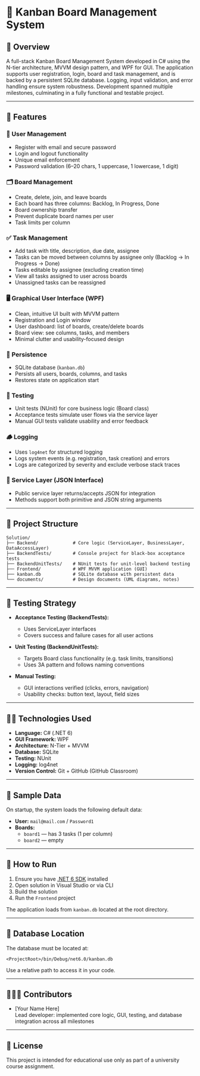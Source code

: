 # 🧱 Kanban Board Management System

## 📖 Overview

A full-stack Kanban Board Management System developed in C# using the N-tier architecture, MVVM design pattern, and WPF for GUI. The application supports user registration, login, board and task management, and is backed by a persistent SQLite database. Logging, input validation, and error handling ensure system robustness. Development spanned multiple milestones, culminating in a fully functional and testable project.

---

## 🧩 Features

### 👤 User Management

- Register with email and secure password
- Login and logout functionality
- Unique email enforcement
- Password validation (6–20 chars, 1 uppercase, 1 lowercase, 1 digit)

### 🗂️ Board Management

- Create, delete, join, and leave boards
- Each board has three columns: Backlog, In Progress, Done
- Board ownership transfer
- Prevent duplicate board names per user
- Task limits per column

### ✅ Task Management

- Add task with title, description, due date, assignee
- Tasks can be moved between columns by assignee only (Backlog → In Progress → Done)
- Tasks editable by assignee (excluding creation time)
- View all tasks assigned to user across boards
- Unassigned tasks can be reassigned

### 🖥️ Graphical User Interface (WPF)

- Clean, intuitive UI built with MVVM pattern
- Registration and Login window
- User dashboard: list of boards, create/delete boards
- Board view: see columns, tasks, and members
- Minimal clutter and usability-focused design

### 💾 Persistence

- SQLite database (`kanban.db`)
- Persists all users, boards, columns, and tasks
- Restores state on application start

### 🧪 Testing

- Unit tests (NUnit) for core business logic (Board class)
- Acceptance tests simulate user flows via the service layer
- Manual GUI tests validate usability and error feedback

### 🪵 Logging

- Uses `log4net` for structured logging
- Logs system events (e.g. registration, task creation) and errors
- Logs are categorized by severity and exclude verbose stack traces

### 🔌 Service Layer (JSON Interface)

- Public service layer returns/accepts JSON for integration
- Methods support both primitive and JSON string arguments

---

## 📂 Project Structure

```
Solution/
├── Backend/             # Core logic (ServiceLayer, BusinessLayer, DataAccessLayer)
├── BackendTests/        # Console project for black-box acceptance tests
├── BackendUnitTests/    # NUnit tests for unit-level backend testing
├── Frontend/            # WPF MVVM application (GUI)
├── kanban.db            # SQLite database with persistent data
└── documents/           # Design documents (UML diagrams, notes)
```

---

## 🧪 Testing Strategy

- **Acceptance Testing (BackendTests):**
  - Uses ServiceLayer interfaces
  - Covers success and failure cases for all user actions

- **Unit Testing (BackendUnitTests):**
  - Targets Board class functionality (e.g. task limits, transitions)
  - Uses 3A pattern and follows naming conventions

- **Manual Testing:**
  - GUI interactions verified (clicks, errors, navigation)
  - Usability checks: button text, layout, field sizes

---

## 🧑‍💻 Technologies Used

- **Language:** C# (.NET 6)
- **GUI Framework:** WPF
- **Architecture:** N-Tier + MVVM
- **Database:** SQLite
- **Testing:** NUnit
- **Logging:** log4net
- **Version Control:** Git + GitHub (GitHub Classroom)

---

## 📝 Sample Data

On startup, the system loads the following default data:

- **User:** `mail@mail.com` / `Password1`
- **Boards:**
  - `board1` — has 3 tasks (1 per column)
  - `board2` — empty

---

## 🚀 How to Run

1. Ensure you have [.NET 6 SDK](https://dotnet.microsoft.com/en-us/download/dotnet/6.0) installed
2. Open solution in Visual Studio or via CLI
3. Build the solution
4. Run the `Frontend` project

The application loads from `kanban.db` located at the root directory.

---

## 📂 Database Location

The database must be located at:

```
<ProjectRoot>/bin/Debug/net6.0/kanban.db
```

Use a relative path to access it in your code.

---

## 🧑‍🤝‍🧑 Contributors

- [Your Name Here]  
  Lead developer: implemented core logic, GUI, testing, and database integration across all milestones

---

## 📄 License

This project is intended for educational use only as part of a university course assignment.
